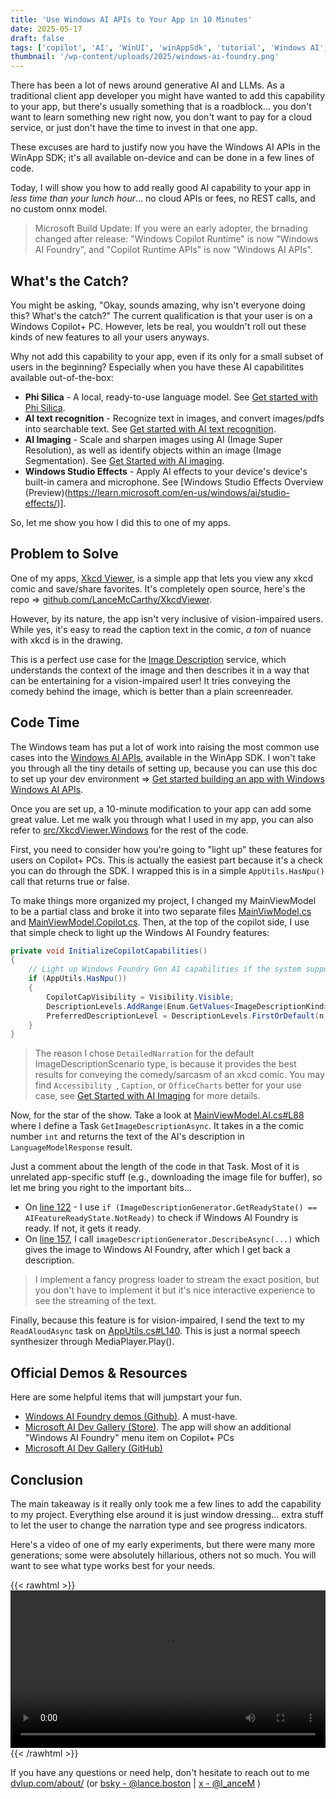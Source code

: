 ```yaml
---
title: 'Use Windows AI APIs to Your App in 10 Minutes'
date: 2025-05-17
draft: false
tags: ['copilot', 'AI', 'WinUI', 'winAppSdk', 'tutorial', 'Windows AI', 'Windows AI Foundry']
thumbnail: '/wp-content/uploads/2025/windows-ai-foundry.png'
---
```


There has been a lot of news around generative AI and LLMs. As a traditional client app developer you might have wanted to add this capability to your app, but there's usually something that is a roadblock... you don't want to learn something new right now, you don't want to pay for a cloud service, or just don't have the time to invest in that one app. 

These excuses are hard to justify now you have the Windows AI APIs in the WinApp SDK; it's all available on-device and can be done in a few lines of code.

Today, I will show you how to add really good AI capability to your app in _less time than your lunch hour_... no cloud APIs or fees, no REST calls, and no custom onnx model. 

> Microsoft Build Update: If you were an early adopter, the brnading changed after release: "Windows Copilot Runtime" is now "Windows AI Foundry", and "Copilot Runtime APIs" is now "Windows AI APIs".

## What's the Catch?

You might be asking, "Okay, sounds amazing, why isn't everyone doing this? What's the catch?" The current qualification is that your user is on a Windows Copilot+ PC. However, lets be real, you wouldn't roll out these kinds of new features to all your users anyways. 

Why not add this capability to your app, even if its only for a small subset of users in the beginning? Especially when you have these AI capabilitites available out-of-the-box:

- **Phi Silica** - A local, ready-to-use language model. See [Get started with Phi Silica](https://learn.microsoft.com/en-us/windows/ai/apis/phi-silica).
- **AI text recognition** - Recognize text in images, and convert images/pdfs into searchable text. See [Get started with AI text recognition](https://learn.microsoft.com/en-us/windows/ai/apis/text-recognition).
- **AI Imaging** - Scale and sharpen images using AI (Image Super Resolution), as well as identify objects within an image (Image Segmentation). See [Get Started with AI imaging](https://learn.microsoft.com/en-us/windows/ai/apis/imaging).
- **Windows Studio Effects** - Apply AI effects to your device's device's built-in camera and microphone. See [Windows Studio Effects Overview (Preview)(https://learn.microsoft.com/en-us/windows/ai/studio-effects/)].

So, let me show you how I did this to one of my apps.

## Problem to Solve

One of my apps, [Xkcd Viewer](https://apps.microsoft.com/detail/9PMCKHT7M93P?hl=en-us&gl=US&ocid=pdpshare), is a simple app that lets you view any xkcd comic and save/share favorites. It's completely open source, here's the repo => [github.com/LanceMcCarthy/XkcdViewer](https://github.com/LanceMcCarthy/XkcdViewer).

However, by its nature, the app isn't very inclusive of vision-impaired users. While yes, it's easy to read the caption text in the comic, *a ton* of nuance with xkcd is in the drawing. 

This is a perfect use case for the [Image Description](https://learn.microsoft.com/en-us/windows/ai/apis/imaging#what-can-i-do-with-image-description) service, which understands the context of the image and then describes it in a way that can be entertaining for a vision-impaired user! It tries conveying the comedy behind the image, which is better than a plain screenreader.

## Code Time

The Windows team has put a lot of work into raising the most common use cases into the [Windows AI APIs](https://learn.microsoft.com/en-us/windows/ai/apis/), available in the WinApp SDK. I won't take you through all the tiny details of setting up, because you can use this doc to set up your dev environment => [Get started building an app with Windows Windows AI APIs](https://learn.microsoft.com/en-us/windows/ai/apis/get-started?tabs=winget%2Cwinui).

Once you are set up, a 10-minute modification to your app can add some great value. Let me walk you through what I used in my app, you can also refer to [src/XkcdViewer.Windows](https://github.com/LanceMcCarthy/XkcdViewer/tree/main/src/XkcdViewer.Windows) for the rest of the code. 

First, you need to consider how you're going to "light up" these features for users on Copilot+ PCs. This is actually the easiest part because it's a check you can do through the SDK. I wrapped this is in a simple `AppUtils.HasNpu()` call that returns true or false.

To make things more organized my project, I changed my MainViewModel to be a partial class and broke it into two separate files [MainViwModel.cs](https://github.com/LanceMcCarthy/XkcdViewer/blob/main/src/XkcdViewer.Windows/MainViewModel.cs) and [MainViewModel.Copilot.cs](https://github.com/LanceMcCarthy/XkcdViewer/blob/main/src/XkcdViewer.Windows/MainViewModel.Copilot.cs). Then, at the top of the copilot side, I use that simple check to light up the Windows AI Foundry features:

```csharp
private void InitializeCopilotCapabilities()
{
    // Light up Windows Foundry Gen AI capabilities if the system supports it
    if (AppUtils.HasNpu())
    {
        CopilotCapVisibility = Visibility.Visible;
        DescriptionLevels.AddRange(Enum.GetValues<ImageDescriptionKind>());
        PreferredDescriptionLevel = DescriptionLevels.FirstOrDefault(n => n == ImageDescriptionKind.DetailedDescription);
    }
}
```
> The reason I chose `DetailedNarration` for the default ImageDescriptionScenario type, is because it provides the best results for conveying the comedy/sarcasm of an xkcd comic. You may find `Accessibility `, `Caption`, or `OfficeCharts` better for your use case, see [Get Started with AI Imaging](https://learn.microsoft.com/en-us/windows/ai/apis/imaging) for more details.

Now, for the star of the show. Take a look at [MainViewModel.AI.cs#L88](https://github.com/LanceMcCarthy/XkcdViewer/blob/c55515921d610323955c2afdb6cd0b4728c1f8b1/src/XkcdViewer.Windows/MainViewModel.AI.cs#L88) where I define a Task `GetImageDescriptionAsync`. It takes in a the comic number `int` and returns the text of the AI's description in `LanguageModelResponse` result.

Just a comment about the length of the code in that Task. Most of it is unrelated app-specific stuff (e.g., downloading the image file for buffer), so let me bring you right to the important bits...

- On [line 122](https://github.com/LanceMcCarthy/XkcdViewer/blob/c55515921d610323955c2afdb6cd0b4728c1f8b1/src/XkcdViewer.Windows/MainViewModel.AI.cs#L122) - I use `if (ImageDescriptionGenerator.GetReadyState() == AIFeatureReadyState.NotReady)` to check if Windows AI Foundry is ready. If not, it gets it ready.
- On [line 157](https://github.com/LanceMcCarthy/XkcdViewer/blob/c55515921d610323955c2afdb6cd0b4728c1f8b1/src/XkcdViewer.Windows/MainViewModel.AI.cs#L157), I call `imageDescriptionGenerator.DescribeAsync(...)` which gives the image to Windows AI Foundry, after which I get back a description.

> I implement a fancy progress loader to stream the exact position, but you don't have to implement it but it's nice interactive experience to see the streaming of the text.

Finally, because this feature is for vision-impaired, I send the text to my `ReadAloudAsync` task on [AppUtils.cs#L140](https://github.com/LanceMcCarthy/XkcdViewer/blob/c55515921d610323955c2afdb6cd0b4728c1f8b1/src/XkcdViewer.Windows/Utils/AppUtils.cs#L140). This is just a normal speech synthesizer through MediaPlayer.Play().

## Official Demos & Resources

Here are some helpful items that will jumpstart your fun.

- [Windows AI Foundry demos (Github)](https://github.com/microsoft/WindowsAppSDK-Samples/tree/main/Samples/WindowsAIFoundry/cs-winui). A must-have.
- [Microsoft AI Dev Gallery (Store)](http://aka.ms/ai-dev-gallery-store). The app will show an additional "Windows AI Foundry" menu item on Copilot+ PCs
- [Microsoft AI Dev Gallery (GitHub)](https://github.com/microsoft/ai-dev-gallery)

## Conclusion

The main takeaway is it really only took me a few lines to add the capability to my project. Everything else around it is just window dressing... extra stuff to let the user to change the narration type and see progress indicators.

Here's a video of one of my early experiments, but there were many more generations; some were absolutely hillarious, others not so much. You will want to see what type works best for your needs.

{{< rawhtml >}} 
<video width=100% controls>
    <source src="/wp-content/uploads/2025/copilot-explains-xkcd.mp4" type="video/mp4">
    Your browser does not support the video tag.  
</video>
{{< /rawhtml >}}

If you have any questions or need help, don't hesitate to reach out to me [dvlup.com/about/](https://dvlup.com/page/about/) (or [bsky - @lance.boston](https://bsky.app/profile/lance.boston) | [x - @l_anceM](https://x.com/l_anceM) )
